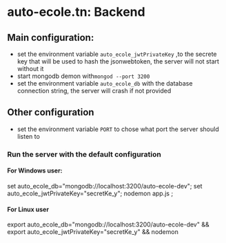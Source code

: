 # auto-ecole.tn: Backend
## Main configuration: 
- set the environment variable `auto_ecole_jwtPrivateKey` ,to the secrete key that will be used to hash the jsonwebtoken, the server will not start without it
- start mongodb demon with`mongod --port 3200` 
- set the environment variable `auto_ecole_db` with the database connection string, the server will crash if not provided
## Other configuration
- set the environment variable `PORT` to chose what port the server should listen to

### Run the server with the default configuration
#### For Windows user:
set auto_ecole_db="mongodb://localhost:3200/auto-ecole-dev";  set auto_ecole_jwtPrivateKey="secretKe_y"; nodemon app.js ;
#### For Linux user
export auto_ecole_db="mongodb://localhost:3200/auto-ecole-dev" && export auto_ecole_jwtPrivateKey="secretKe_y" && nodemon
